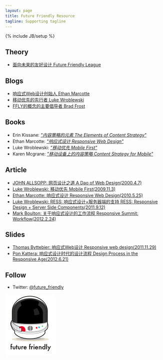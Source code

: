 ```yaml
---
layout: page
title: Future Friendly Resource
tagline: Supporting tagline
---
```

{% include JB/setup %}

<h2>Theory</h2>
<ul class="posts">
	<li><a href="http://futurefriend.ly" target="_blank">面向未来的友好设计 Future Friendly League</a></li>
</ul>

<h2>Blogs</h2>
<ul class="posts">
	<li><a href="http://ethanmarcotte.com" target="_blank">响应式Web设计创始人 Ethan Marcotte</a></li>
	<li><a href="http://www.lukew.com" target="_blank">移动优先的先行者 Luke Wroblewski</a></li>
	<li><a href="http://bradfrostweb.com" target="_blank">FFLY的概念的主要倡导者 Brad Frost</a></li>
</ul>

<h2>Books</h2>
<ul class="posts">
	<li>Erin Kissane: <a href="http://www.abookapart.com/products/the-elements-of-content-strategy" target="_blank"><i>"内容策略的元素 The Elements of Content Strategy"</i></a></li>
	<li>Ethan Marcotte: <a href="http://www.abookapart.com/products/responsive-web-design" target="_blank"><i>"响应式设计 Responsive Web Design"</i></a></li>
	<li>Luke Wroblewski: <a href="http://www.abookapart.com/products/mobile-first" target="_blank"><i>"移动优先 Mobile First"</i></a></li>
	<li>Karen Mcgrane: <a href="http://www.abookapart.com/products/content-strategy-for-mobile" target="_blank"><i>"移动设备上的内容策略 Content Strategy for Mobile"</i></a></li>
</ul>

<h2>Article</h2>
<ul class="posts">
	<li><a href="http://alistapart.com/article/dao" target="_blank">JOHN ALLSOPP: 网页设计之道 A Dao of Web Design(2000.4.7)</a></li>
	<li><a href="http://www.lukew.com/ff/entry.asp?933" target="_blank">Luke Wroblewski: 移动优先 Mobile First(2009.11.3)</a></li>
	<li><a href="http://alistapart.com/article/responsive-web-design" target="_blank">Ethan Marcotte: 响应式设计 Responsive Web Design(2010.5.25)</a></li>
	<li><a href="http://www.lukew.com/ff/entry.asp?1392" target="_blank">Luke Wroblewski: RESS: 响应式设计+服务器端的支持 RESS: Responsive Design + Server Side Components(2011.9.12)</a></li>
	<li><a href="http://www.markboulton.co.uk/journal/responsive-summit-workflow" target="_blank">Mark Boulton: 关于响应式设计的工作流程 Responsive Summit: Workflow(2012.2.24)</a></li>
</ul>

<h2>Slides</h2>
<ul class="posts">
	<li><a href="http://www.slideshare.net/bytte/responsive-web-design-10389263?from_search=3">Thomas Byttebier: 响应式Web设计 Responsive web design(2011.11.29)</a></li>
	<li><a href="http://www.slideshare.net/pkattera/design-process-for-responsive-web-design">Pon Kattera: 响应式设计时代的设计流程 Design Process in the Responsive Age(2012.6.21)</a></li>
</ul>

<h2>Follow</h2>
<ul class="posts">
	<li><span>Twitter:</span> <a href="http://twitter.com/future_friendly">@future_friendly</a></li>
</ul>

<img src="/images/futurefriendly.png" style="width:160px" />